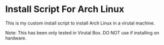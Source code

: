 # Install Script For Arch Linux

This is my custom install script to install Arch Linux in a virutal machine.

Note: This has been only tested in Virutal Box.  DO NOT use if installing on hardware.
